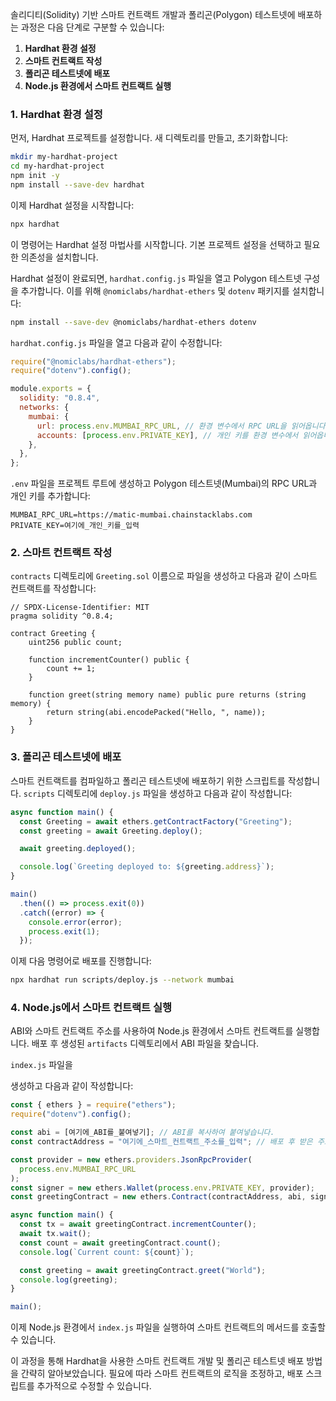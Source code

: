솔리디티(Solidity) 기반 스마트 컨트랙트 개발과 폴리곤(Polygon) 테스트넷에 배포하는 과정은 다음 단계로 구분할 수 있습니다:

1. **Hardhat 환경 설정**
2. **스마트 컨트랙트 작성**
3. **폴리곤 테스트넷에 배포**
4. **Node.js 환경에서 스마트 컨트랙트 실행**

### 1. Hardhat 환경 설정

먼저, Hardhat 프로젝트를 설정합니다. 새 디렉토리를 만들고, 초기화합니다:

```bash
mkdir my-hardhat-project
cd my-hardhat-project
npm init -y
npm install --save-dev hardhat
```

이제 Hardhat 설정을 시작합니다:

```bash
npx hardhat
```

이 명령어는 Hardhat 설정 마법사를 시작합니다. 기본 프로젝트 설정을 선택하고 필요한 의존성을 설치합니다.

Hardhat 설정이 완료되면, `hardhat.config.js` 파일을 열고 Polygon 테스트넷 구성을 추가합니다. 이를 위해 `@nomiclabs/hardhat-ethers` 및 `dotenv` 패키지를 설치합니다:

```bash
npm install --save-dev @nomiclabs/hardhat-ethers dotenv
```

`hardhat.config.js` 파일을 열고 다음과 같이 수정합니다:

```javascript
require("@nomiclabs/hardhat-ethers");
require("dotenv").config();

module.exports = {
  solidity: "0.8.4",
  networks: {
    mumbai: {
      url: process.env.MUMBAI_RPC_URL, // 환경 변수에서 RPC URL을 읽어옵니다.
      accounts: [process.env.PRIVATE_KEY], // 개인 키를 환경 변수에서 읽어옵니다.
    },
  },
};
```

`.env` 파일을 프로젝트 루트에 생성하고 Polygon 테스트넷(Mumbai)의 RPC URL과 개인 키를 추가합니다:

```
MUMBAI_RPC_URL=https://matic-mumbai.chainstacklabs.com
PRIVATE_KEY=여기에_개인_키를_입력
```

### 2. 스마트 컨트랙트 작성

`contracts` 디렉토리에 `Greeting.sol` 이름으로 파일을 생성하고 다음과 같이 스마트 컨트랙트를 작성합니다:

```solidity
// SPDX-License-Identifier: MIT
pragma solidity ^0.8.4;

contract Greeting {
    uint256 public count;

    function incrementCounter() public {
        count += 1;
    }

    function greet(string memory name) public pure returns (string memory) {
        return string(abi.encodePacked("Hello, ", name));
    }
}
```

### 3. 폴리곤 테스트넷에 배포

스마트 컨트랙트를 컴파일하고 폴리곤 테스트넷에 배포하기 위한 스크립트를 작성합니다. `scripts` 디렉토리에 `deploy.js` 파일을 생성하고 다음과 같이 작성합니다:

```javascript
async function main() {
  const Greeting = await ethers.getContractFactory("Greeting");
  const greeting = await Greeting.deploy();

  await greeting.deployed();

  console.log(`Greeting deployed to: ${greeting.address}`);
}

main()
  .then(() => process.exit(0))
  .catch((error) => {
    console.error(error);
    process.exit(1);
  });
```

이제 다음 명령어로 배포를 진행합니다:

```bash
npx hardhat run scripts/deploy.js --network mumbai
```

### 4. Node.js에서 스마트 컨트랙트 실행

ABI와 스마트 컨트랙트 주소를 사용하여 Node.js 환경에서 스마트 컨트랙트를 실행합니다. 배포 후 생성된 `artifacts` 디렉토리에서 ABI 파일을 찾습니다.

`index.js` 파일을

생성하고 다음과 같이 작성합니다:

```javascript
const { ethers } = require("ethers");
require("dotenv").config();

const abi = [여기에_ABI를_붙여넣기]; // ABI를 복사하여 붙여넣습니다.
const contractAddress = "여기에_스마트_컨트랙트_주소를_입력"; // 배포 후 받은 주소를 입력합니다.

const provider = new ethers.providers.JsonRpcProvider(
  process.env.MUMBAI_RPC_URL
);
const signer = new ethers.Wallet(process.env.PRIVATE_KEY, provider);
const greetingContract = new ethers.Contract(contractAddress, abi, signer);

async function main() {
  const tx = await greetingContract.incrementCounter();
  await tx.wait();
  const count = await greetingContract.count();
  console.log(`Current count: ${count}`);

  const greeting = await greetingContract.greet("World");
  console.log(greeting);
}

main();
```

이제 Node.js 환경에서 `index.js` 파일을 실행하여 스마트 컨트랙트의 메서드를 호출할 수 있습니다.

이 과정을 통해 Hardhat을 사용한 스마트 컨트랙트 개발 및 폴리곤 테스트넷 배포 방법을 간략히 알아보았습니다. 필요에 따라 스마트 컨트랙트의 로직을 조정하고, 배포 스크립트를 추가적으로 수정할 수 있습니다.
